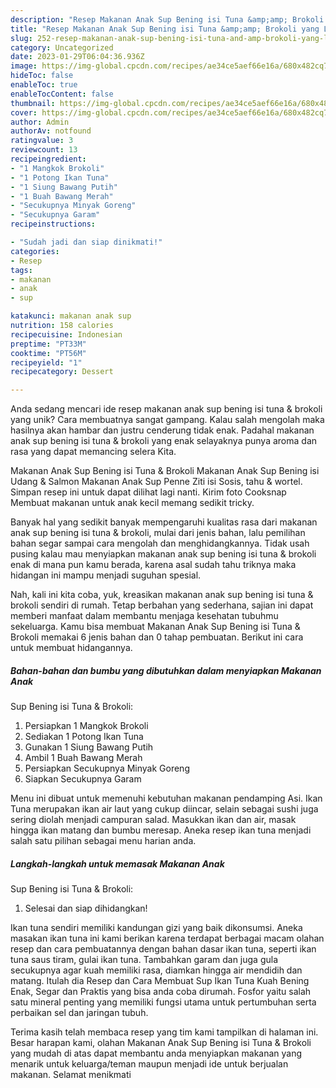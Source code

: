 ```yaml
---
description: "Resep Makanan Anak Sup Bening isi Tuna &amp;amp; Brokoli yang Lezat Sekali"
title: "Resep Makanan Anak Sup Bening isi Tuna &amp;amp; Brokoli yang Lezat Sekali"
slug: 252-resep-makanan-anak-sup-bening-isi-tuna-and-amp-brokoli-yang-lezat-sekali
category: Uncategorized
date: 2023-01-29T06:04:36.936Z
image: https://img-global.cpcdn.com/recipes/ae34ce5aef66e16a/680x482cq70/makanan-anak-sup-bening-isi-tuna-brokoli-foto-resep-utama.jpg
hideToc: false
enableToc: true
enableTocContent: false
thumbnail: https://img-global.cpcdn.com/recipes/ae34ce5aef66e16a/680x482cq70/makanan-anak-sup-bening-isi-tuna-brokoli-foto-resep-utama.jpg
cover: https://img-global.cpcdn.com/recipes/ae34ce5aef66e16a/680x482cq70/makanan-anak-sup-bening-isi-tuna-brokoli-foto-resep-utama.jpg
author: Admin
authorAv: notfound
ratingvalue: 3
reviewcount: 13
recipeingredient:
- "1 Mangkok Brokoli"
- "1 Potong Ikan Tuna"
- "1 Siung Bawang Putih"
- "1 Buah Bawang Merah"
- "Secukupnya Minyak Goreng"
- "Secukupnya Garam"
recipeinstructions:

- "Sudah jadi dan siap dinikmati!"
categories:
- Resep
tags:
- makanan
- anak
- sup

katakunci: makanan anak sup 
nutrition: 158 calories
recipecuisine: Indonesian
preptime: "PT33M"
cooktime: "PT56M"
recipeyield: "1"
recipecategory: Dessert

---
```





Anda sedang mencari ide resep makanan anak
sup bening isi tuna &amp; brokoli yang unik? Cara membuatnya sangat gampang. Kalau salah mengolah maka hasilnya akan hambar dan justru cenderung tidak enak. Padahal makanan anak
sup bening isi tuna &amp; brokoli yang enak selayaknya punya aroma dan rasa yang dapat memancing selera Kita.





Makanan Anak Sup Bening isi Tuna &amp; Brokoli Makanan Anak Sup Bening isi Udang &amp; Salmon Makanan Anak Sup Penne Ziti isi Sosis, tahu &amp; wortel. Simpan resep ini untuk dapat dilihat lagi nanti. Kirim foto Cooksnap Membuat makanan untuk anak kecil memang sedikit tricky.

Banyak hal yang sedikit banyak mempengaruhi kualitas rasa dari makanan anak
sup bening isi tuna &amp; brokoli, mulai dari jenis bahan, lalu pemilihan bahan segar sampai cara mengolah dan menghidangkannya. Tidak usah pusing kalau mau menyiapkan makanan anak
sup bening isi tuna &amp; brokoli enak di mana pun kamu berada, karena asal sudah tahu triknya maka hidangan ini mampu menjadi suguhan spesial.






Nah, kali ini kita coba, yuk, kreasikan makanan anak
sup bening isi tuna &amp; brokoli sendiri di rumah. Tetap berbahan yang sederhana, sajian ini dapat memberi manfaat dalam membantu menjaga kesehatan tubuhmu sekeluarga. Kamu bisa membuat Makanan Anak
Sup Bening isi Tuna &amp; Brokoli memakai 6 jenis bahan dan 0 tahap pembuatan. Berikut ini cara untuk membuat hidangannya.

<!--inarticleads1-->

##### Bahan-bahan dan bumbu yang dibutuhkan dalam menyiapkan Makanan Anak
Sup Bening isi Tuna &amp; Brokoli:

1. Persiapkan 1 Mangkok Brokoli
1. Sediakan 1 Potong Ikan Tuna
1. Gunakan 1 Siung Bawang Putih
1. Ambil 1 Buah Bawang Merah
1. Persiapkan Secukupnya Minyak Goreng
1. Siapkan Secukupnya Garam


Menu ini dibuat untuk memenuhi kebutuhan makanan pendamping Asi. Ikan Tuna merupakan ikan air laut yang cukup diincar, selain sebagai sushi juga sering diolah menjadi campuran salad. Masukkan ikan dan air, masak hingga ikan matang dan bumbu meresap. Aneka resep ikan tuna menjadi salah satu pilihan sebagai menu harian anda. 

<!--inarticleads2-->

##### Langkah-langkah untuk memasak Makanan Anak
Sup Bening isi Tuna &amp; Brokoli:


1. Selesai dan siap dihidangkan!

Ikan tuna sendiri memiliki kandungan gizi yang baik dikonsumsi. Aneka masakan ikan tuna ini kami berikan karena terdapat berbagai macam olahan resep dan cara pembuatannya dengan bahan dasar ikan tuna, seperti ikan tuna saus tiram, gulai ikan tuna. Tambahkan garam dan juga gula secukupnya agar kuah memiliki rasa, diamkan hingga air mendidih dan matang. Itulah dia Resep dan Cara Membuat Sup Ikan Tuna Kuah Bening Enak, Segar dan Praktis yang bisa anda coba dirumah. Fosfor yaitu salah satu mineral penting yang memiliki fungsi utama untuk pertumbuhan serta perbaikan sel dan jaringan tubuh. 

Terima kasih telah membaca resep yang tim kami tampilkan di halaman ini. Besar harapan kami, olahan Makanan Anak
Sup Bening isi Tuna &amp; Brokoli yang mudah di atas dapat membantu anda menyiapkan makanan yang menarik untuk keluarga/teman maupun menjadi ide untuk berjualan makanan. Selamat menikmati
